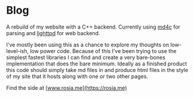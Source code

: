 # Blog
A rebuild of my website with a C++ backend.
Currently using [md4c](https://github.com/mity/md4c) for parsing and [lighttpd](https://www.lighttpd.net/) for web backend.

I've mostly been using this as a chance to explore my thoughts on low-level-ish, low power code. 
Because of this I've been trying to use the simplest fastest libraries I can find and create a 
very bare-bones implementation that does the bare minimum. Ideally as a finished product this code
should simply take md files in and produce html files in the style of my site that it hosts along
with one or two other pages.

Find the side at [www.rosia.me](https://rosia.me)
